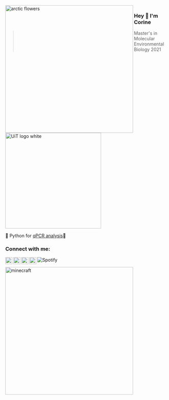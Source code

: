 <img align="left" alt="arctic flowers" width="400px" src="https://user-images.githubusercontent.com/82867617/130067471-a7ba8c53-2c3c-4ff6-9c73-9f9e8aa003a5.png" />

### Hey 👋  I'm Corine

> Master's in Molecular Environmental Biology 2021 
<img align="center" alt="UiT logo white" width="300px" src="https://user-images.githubusercontent.com/82867617/131812361-40c0d77d-7f3f-49b8-b304-a78f82faeafa.png" />


🐍 Python for [qPCR analysis](https://github.com/corinef/qPCR-analysis)🍓 
  
### Connect with me: 
[<img align="left" alt="Corine Faehn | Behance" width="22px" src="https://user-images.githubusercontent.com/82867617/116710826-7a98e980-a9d2-11eb-8a7d-c97498a3e46d.png" />][website]
[<img align="left" alt="Corine Faehn | Twitter" width="22px" src="https://encrypted-tbn0.gstatic.com/images?q=tbn:ANd9GcR3epS62P8FpU2KI3MWxGob3fnv13PVF-YGE260bgm9FNFG5bY3qgPQO1md6f9Q-DqIfTc&usqp=CAU" />][twitter]
[<img align="left" alt="Corine Faehn | Instagram" width="22px" src="https://www.nicepng.com/png/full/68-682147_ig-icon-pink-instagram.png" />][instagram]
[<img align="left" width="22px" src="https://encrypted-tbn0.gstatic.com/images?q=tbn:ANd9GcSqDaCwLIQNWZggquwCQ11Teif-wskaJvvl6X4Qz7-0XL1lILLPBA-BslXU0QRU6E3TKmk&usqp=CAU" />][linkedin]
 

![Spotify](https://novatorem-corinef.vercel.app/api/spotify)


<img align="cnter" alt="minecraft" width="400px" src="https://www.pngitem.com/pimgs/m/87-877092_minecraft-logo-hd-png-download.png" />




<!--
**corinef/corinef** is a ✨ _special_ ✨ repository because its `README.md` (this file) appears on your GitHub profile.

Here are some ideas to get you started:

- 🔭 I’m currently working on ...
- 🌱 I’m currently learning ...
- 👯 I’m looking to collaborate on ...
- 🤔 I’m looking for help with ...
- 💬 Ask me about ...
- 📫 How to reach me: ...
- 😄 Pronouns: ...
- ⚡ Fun fact: ...
-->

</details> 

[website]: https://www.behance.net/corinefaehn
[twitter]: https://twitter.com/corinefaehn?lang=en
[instagram]: https://www.instagram.com/corinefaehn/
[linkedin]: https://www.linkedin.com/in/corinefaehn/
